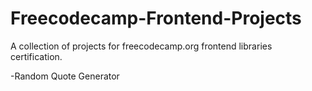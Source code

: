 # Freecodecamp-Frontend-Projects

A collection of projects for freecodecamp.org frontend libraries certification.

-Random Quote Generator
